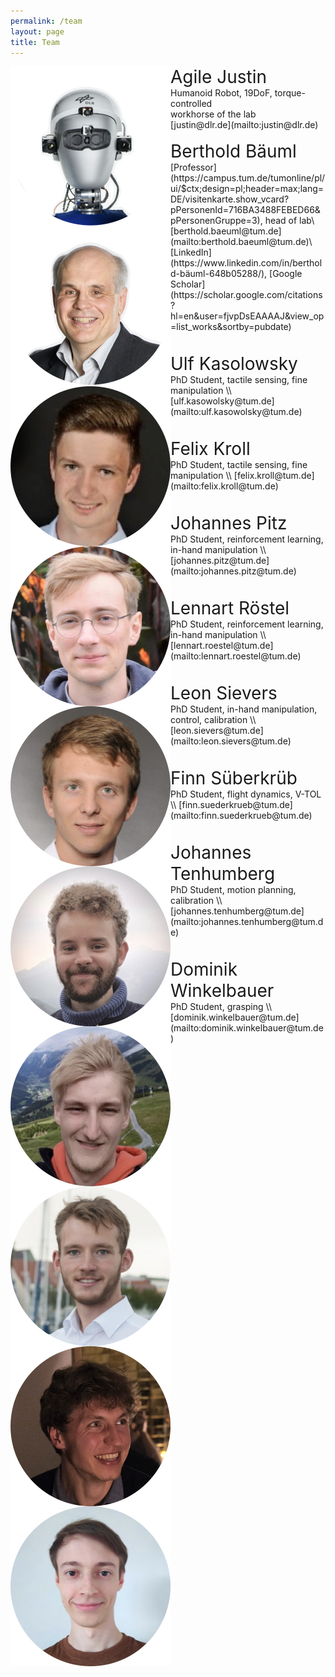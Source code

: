```yaml
---
permalink: /team
layout: page
title: Team
---
```



<img align="left" src="../assets/imgs/group/agile-justin.jpeg" class="group">
<span style="font-size:2.0em;">Agile Justin</span> <br/>
Humanoid Robot, 19DoF, torque-controlled <br/>
workhorse of the lab <br/>
[justin@dlr.de](mailto:justin@dlr.de) <br/>
<br/>

<img align="left" src="../assets/imgs/group/baeuml-berthold.jpeg" class="group">
<span style="font-size:2.0em;">Berthold Bäuml</span> <br/>
[Professor](https://campus.tum.de/tumonline/pl/ui/$ctx;design=pl;header=max;lang=DE/visitenkarte.show_vcard?pPersonenId=716BA3488FEBED66&pPersonenGruppe=3), head of lab\
[berthold.baeuml@tum.de](mailto:berthold.baeuml@tum.de)\
[LinkedIn](https://www.linkedin.com/in/berthold-bäuml-648b05288/),  [Google Scholar](https://scholar.google.com/citations?hl=en&user=fjvpDsEAAAAJ&view_op=list_works&sortby=pubdate)
<br/><br/><br/>

<img align="left" src="../assets/imgs/group/kasolowsky-ulf.jpeg" class="group">
<span style="font-size:2.0em;">Ulf Kasolowsky</span> <br/>
PhD Student, tactile sensing, fine manipulation \\
[ulf.kasowolsky@tum.de](mailto:ulf.kasowolsky@tum.de)
<br/><br/><br/>

<img align="left" src="../assets/imgs/group/kroll-felix.jpeg" class="group">
<span style="font-size:2.0em;">Felix Kroll</span> <br/>
PhD Student, tactile sensing, fine manipulation \\
[felix.kroll@tum.de](mailto:felix.kroll@tum.de)
<br/><br/><br/>

<img align="left" src="../assets/imgs/group/pitz-johannes.jpeg" class="group">
<span style="font-size:2.0em;">Johannes Pitz</span> <br/>
PhD Student, reinforcement learning, in-hand manipulation \\
[johannes.pitz@tum.de](mailto:johannes.pitz@tum.de)
<br/><br/><br/>

<img align="left" src="../assets/imgs/group/roestel-lennart.jpeg" class="group">
<span style="font-size:2.0em;">Lennart Röstel </span> <br/>
PhD Student, reinforcement learning, in-hand manipulation \\
[lennart.roestel@tum.de](mailto:lennart.roestel@tum.de)
<br/><br/><br/>

<img align="left" src="../assets/imgs/group/sievers-leon.jpeg" class="group">
<span style="font-size:2.0em;">Leon Sievers</span> <br/>
PhD Student, in-hand manipulation, control, calibration \\
[leon.sievers@tum.de](mailto:leon.sievers@tum.de)
<br/><br/><br/>

<img align="left" src="../assets/imgs/group/suederkrueb-finn.jpeg" class="group">
<span style="font-size:2.0em;">Finn Süberkrüb</span> <br/>
PhD Student, flight dynamics, V-TOL \\
[finn.suederkrueb@tum.de](mailto:finn.suederkrueb@tum.de)
<br/><br/><br/>

<img align="left" src="../assets/imgs/group/tenhumberg-johannes.jpeg" class="group">
<span style="font-size:2.0em;">Johannes Tenhumberg</span> <br/>
PhD Student, motion planning, calibration \\
[johannes.tenhumberg@tum.de](mailto:johannes.tenhumberg@tum.de)
<br/><br/><br/>

<img align="left" src="../assets/imgs/group/winkelbauer-dominik.jpeg" class="group">
<span style="font-size:2.0em;">Dominik Winkelbauer</span> <br/>
PhD Student, grasping \\
[dominik.winkelbauer@tum.de](mailto:dominik.winkelbauer@tum.de)
